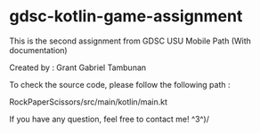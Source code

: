 # gdsc-kotlin-game-assignment
This is the second assignment from GDSC USU Mobile Path (With documentation)

Created by : Grant Gabriel Tambunan

To check the source code, please follow the following path : 

RockPaperScissors/src/main/kotlin/main.kt

If you have any question, feel free to contact me! ^3^)/
